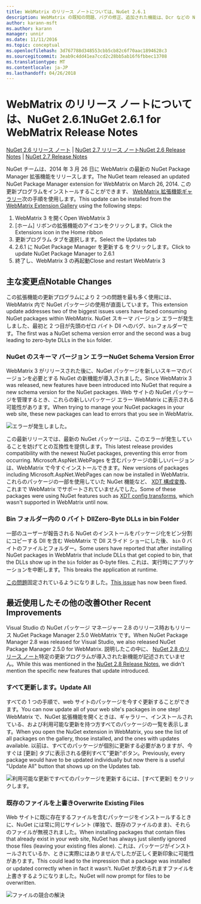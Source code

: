 ```yaml
---
title: WebMatrix のリリース ノートについては、NuGet 2.6.1
description: WebMatrix の既知の問題、バグの修正、追加された機能は、Dcr などの NuGet 2.6.1 のリリース ノートです。
author: karann-msft
ms.author: karann
manager: unnir
ms.date: 11/11/2016
ms.topic: conceptual
ms.openlocfilehash: 3d767788d348553cbb5cb82c6f70aac1894628c3
ms.sourcegitcommit: 3eab9c4dd41ea7ccd2c28bb5ab16f6fbbec13708
ms.translationtype: MT
ms.contentlocale: ja-JP
ms.lasthandoff: 04/26/2018
---
```

# <a name="nuget-261-for-webmatrix-release-notes"></a><span data-ttu-id="4f90e-103">WebMatrix のリリース ノートについては、NuGet 2.6.1</span><span class="sxs-lookup"><span data-stu-id="4f90e-103">NuGet 2.6.1 for WebMatrix Release Notes</span></span>

<span data-ttu-id="4f90e-104">[NuGet 2.6 リリース ノート](../release-notes/nuget-2.6.md) | [NuGet 2.7 リリース ノート](../release-notes/nuget-2.7.md)</span><span class="sxs-lookup"><span data-stu-id="4f90e-104">[NuGet 2.6 Release Notes](../release-notes/nuget-2.6.md) | [NuGet 2.7 Release Notes](../release-notes/nuget-2.7.md)</span></span>

<span data-ttu-id="4f90e-105">NuGet チームは、2014 年 3 月 26 日に WebMatrix の最新の NuGet Package Manager 拡張機能をリリースします。</span><span class="sxs-lookup"><span data-stu-id="4f90e-105">The NuGet team released an updated NuGet Package Manager extension for WebMatrix on March 26, 2014.</span></span>  <span data-ttu-id="4f90e-106">この更新プログラムをインストールすることができます、 [WebMatrix 拡張機能ギャラリー](https://blogs.iis.net/webmatrix/retiring-the-webmatrix-extensions-gallery)次の手順を使用します。</span><span class="sxs-lookup"><span data-stu-id="4f90e-106">This update can be installed from the [WebMatrix Extension Gallery](https://blogs.iis.net/webmatrix/retiring-the-webmatrix-extensions-gallery) using the following steps:</span></span>

1. <span data-ttu-id="4f90e-107">WebMatrix 3 を開く</span><span class="sxs-lookup"><span data-stu-id="4f90e-107">Open WebMatrix 3</span></span>
1. <span data-ttu-id="4f90e-108">[ホーム] リボンの拡張機能のアイコンをクリックします。</span><span class="sxs-lookup"><span data-stu-id="4f90e-108">Click the Extensions icon in the Home ribbon</span></span>
1. <span data-ttu-id="4f90e-109">更新プログラム タブを選択します。</span><span class="sxs-lookup"><span data-stu-id="4f90e-109">Select the Updates tab</span></span>
1. <span data-ttu-id="4f90e-110">2.6.1 に NuGet Package Manager を更新する をクリックします。</span><span class="sxs-lookup"><span data-stu-id="4f90e-110">Click to update NuGet Package Manager to 2.6.1</span></span>
1. <span data-ttu-id="4f90e-111">終了し、WebMatrix 3 の再起動</span><span class="sxs-lookup"><span data-stu-id="4f90e-111">Close and restart WebMatrix 3</span></span>

## <a name="notable-changes"></a><span data-ttu-id="4f90e-112">主な変更点</span><span class="sxs-lookup"><span data-stu-id="4f90e-112">Notable Changes</span></span>

<span data-ttu-id="4f90e-113">この拡張機能の更新プログラムにより 2 つの問題を最も多く使用には、WebMatrix 内で NuGet パッケージの使用が直面しています。</span><span class="sxs-lookup"><span data-stu-id="4f90e-113">This extension update addresses two of the biggest issues users have faced consuming NuGet packages within WebMatrix.</span></span>  <span data-ttu-id="4f90e-114">NuGet スキーマ バージョン エラーが発生しました、最初と 2 つ目が先頭のゼロ バイト Dll へのバグ、`bin`フォルダーです。</span><span class="sxs-lookup"><span data-stu-id="4f90e-114">The first was a NuGet schema version error and the second was a bug leading to zero-byte DLLs in the `bin` folder.</span></span>

### <a name="nuget-schema-version-error"></a><span data-ttu-id="4f90e-115">NuGet のスキーマ バージョン エラー</span><span class="sxs-lookup"><span data-stu-id="4f90e-115">NuGet Schema Version Error</span></span>

<span data-ttu-id="4f90e-116">WebMatrix 3 がリリースされた後に、NuGet パッケージを新しいスキーマのバージョンを必要とする NuGet の新機能が導入されました。</span><span class="sxs-lookup"><span data-stu-id="4f90e-116">Since WebMatrix 3 was released, new features have been introduced into NuGet that require a new schema version for the NuGet packages.</span></span>  <span data-ttu-id="4f90e-117">Web サイトの NuGet パッケージを管理するとき、これらの新しいパッケージ エラー WebMatrix に表示される可能性があります。</span><span class="sxs-lookup"><span data-stu-id="4f90e-117">When trying to manage your NuGet packages in your web site, these new packages can lead to errors that you see in WebMatrix.</span></span>

![エラーが発生しました。](./media/NuGet-2.8/webmatrix-schema-version.png)

<span data-ttu-id="4f90e-121">この最新リリースでは、最新の NuGet パッケージは、このエラーが発生していることを妨げてとの互換性を提供します。</span><span class="sxs-lookup"><span data-stu-id="4f90e-121">This latest release provides compatibility with the newest NuGet packages, preventing this error from occurring.</span></span> <span data-ttu-id="4f90e-122">Microsoft.AspNet.WebPages を含むパッケージの新しいバージョンは、WebMatrix で今すぐインストールできます。</span><span class="sxs-lookup"><span data-stu-id="4f90e-122">New versions of packages including Microsoft.AspNet.WebPages can now be installed in WebMatrix.</span></span>  <span data-ttu-id="4f90e-123">これらのパッケージの一部を使用していた NuGet 機能など、 [XDT 構成変換](../release-notes/nuget-2.6.md#xdt)、これまで WebMatrix でサポートされていませんでした。</span><span class="sxs-lookup"><span data-stu-id="4f90e-123">Some of these packages were using NuGet features such as [XDT config transforms](../release-notes/nuget-2.6.md#xdt), which wasn't supported in WebMatrix until now.</span></span>

### <a name="zero-byte-dlls-in-bin-folder"></a><span data-ttu-id="4f90e-124">Bin フォルダー内の 0 バイト Dll</span><span class="sxs-lookup"><span data-stu-id="4f90e-124">Zero-Byte DLLs in bin Folder</span></span>

<span data-ttu-id="4f90e-125">一部のユーザーが報告される NuGet のインストールをパッケージ化をビン分割にコピーする Dll を含む WebMatrix で Dll スライド ショーにした後、 `bin` 0 バイトのファイルとフォルダー。</span><span class="sxs-lookup"><span data-stu-id="4f90e-125">Some users have reported that after installing NuGet packages in WebMatrix that include DLLs that get copied to bin, that the DLLs show up in the `bin` folder as 0-byte files.</span></span>  <span data-ttu-id="4f90e-126">これは、実行時にアプリケーションを中断します。</span><span class="sxs-lookup"><span data-stu-id="4f90e-126">This breaks the application at runtime.</span></span>

<span data-ttu-id="4f90e-127">[この問題](https://nuget.codeplex.com/workitem/4060)固定されているようになりました。</span><span class="sxs-lookup"><span data-stu-id="4f90e-127">[This issue](https://nuget.codeplex.com/workitem/4060) has now been fixed.</span></span>

## <a name="other-recent-improvements"></a><span data-ttu-id="4f90e-128">最近使用したその他の改善</span><span class="sxs-lookup"><span data-stu-id="4f90e-128">Other Recent Improvements</span></span>

<span data-ttu-id="4f90e-129">Visual Studio の NuGet パッケージ マネージャー 2.8 のリリース時おもリリース NuGet Package Manager 2.5.0 WebMatrix です。</span><span class="sxs-lookup"><span data-stu-id="4f90e-129">When NuGet Package Manager 2.8 was released for Visual Studio, we also released NuGet Package Manager 2.5.0 for WebMatrix.</span></span>  <span data-ttu-id="4f90e-130">説明したこの中に、 [NuGet 2.8 のリリース ノート](../release-notes/nuget-2.8.md#webmatrix-nuget-client-updates)特定の更新プログラムが導入された新機能が記述されていません。</span><span class="sxs-lookup"><span data-stu-id="4f90e-130">While this was mentioned in the [NuGet 2.8 Release Notes](../release-notes/nuget-2.8.md#webmatrix-nuget-client-updates), we didn't mention the specific new features that update introduced.</span></span>

### <a name="update-all"></a><span data-ttu-id="4f90e-131">すべて更新します。</span><span class="sxs-lookup"><span data-stu-id="4f90e-131">Update All</span></span>

<span data-ttu-id="4f90e-132">すべての 1 つの手順で、web サイトのパッケージを今すぐ更新することができます。</span><span class="sxs-lookup"><span data-stu-id="4f90e-132">You can now update all of your web site's packages in one step!</span></span>  <span data-ttu-id="4f90e-133">WebMatrix で、NuGet 拡張機能を開くときは、ギャラリー、インストールされている、および利用可能な更新を持つ方すべてのパッケージの一覧を表示します。</span><span class="sxs-lookup"><span data-stu-id="4f90e-133">When you open the NuGet extension in WebMatrix, you see the list of all packages on the gallery, those installed, and the ones with updates available.</span></span>  <span data-ttu-id="4f90e-134">以前は、すべてのパッケージが個別に更新する必要がありますが、今すぐは [更新] タブに表示される便利すべて"更新"ボタン。</span><span class="sxs-lookup"><span data-stu-id="4f90e-134">Previously, every package would have to be updated individually but now there is a useful "Update All" button that shows up on the Updates tab.</span></span>

![利用可能な更新ですべてのパッケージを更新するには、[すべて更新] をクリックします。](./media/NuGet-2.8/webmatrix-update-all.png)

### <a name="overwrite-existing-files"></a><span data-ttu-id="4f90e-136">既存のファイルを上書き</span><span class="sxs-lookup"><span data-stu-id="4f90e-136">Overwrite Existing Files</span></span>

<span data-ttu-id="4f90e-137">Web サイトに既に存在するファイルを含むパッケージをインストールするときに、NuGet には常に同じサイレント (単独で、既存のファイルのまま)、それらのファイルが無視されました。</span><span class="sxs-lookup"><span data-stu-id="4f90e-137">When installing packages that contain files that already exist in your web site, NuGet has always just silently ignored those files (leaving your existing files alone).</span></span>  <span data-ttu-id="4f90e-138">これは、パッケージがインストールされているか、ときに実際にはありませんでしたが正しく更新印象に可能性があります。</span><span class="sxs-lookup"><span data-stu-id="4f90e-138">This could lead to the impression that a package was installed or updated correctly when in fact it wasn't.</span></span>  <span data-ttu-id="4f90e-139">NuGet が求められますファイルを上書きするようになりました。</span><span class="sxs-lookup"><span data-stu-id="4f90e-139">NuGet will now prompt for files to be overwritten.</span></span>

![ファイルの競合の解決](./media/NuGet-2.8/webmatrix-overwrite-file.png)
